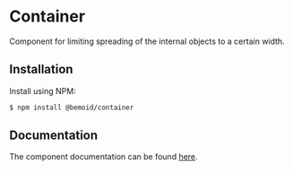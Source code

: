 # Container

Component for limiting spreading of the internal objects to a certain width.

## Installation

Install using NPM:

```bash
$ npm install @bemoid/container
```

## Documentation

The component documentation can be found [here](//bemoid.org/docs/container).
